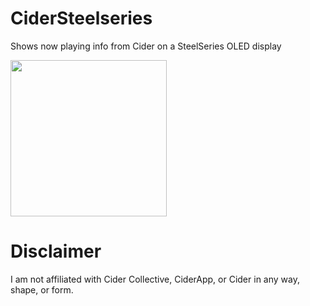 # CiderSteelseries
Shows now playing info from Cider on a SteelSeries OLED display

<img src="https://github.com/svalencia014/CiderSteelseries/assets/68522351/1f8ab32c-2942-41dc-8ae3-281428249d4b" width="250px">

# Disclaimer
I am not affiliated with Cider Collective, CiderApp, or Cider in any way, shape, or form.

